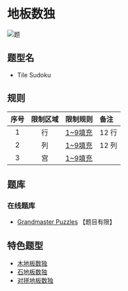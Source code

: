 # 地板数独

![题](https://www.gmpuzzles.com/images/puzzles/130504-TileSudoku-GreekCrosses.png)

## 题型名

- Tile Sudoku

## 规则

| 序号  | 限制区域 | 限制规则    | 备注     |
|:---:|:----:|:--------|:-------|
|  1  |  行   | [1~9填充] | 12 行   |
|  2  |  列   | [1~9填充] | 12 列   |
|  3  |  宫   | [1~9填充] | &nbsp; |

## 题库

### 在线题库

- [Grandmaster Puzzles](https://www.gmpuzzles.com/blog/category/sudoku/tile-sudoku/) 【题目有限】

## 特色题型

- [木地板数独](木地板数独.md)
- [石地板数独](石地板数独.md)
- [对拼地板数独](对拼地板数独.md)

[1~9填充]: ../../../../rules.md#1to9填充
